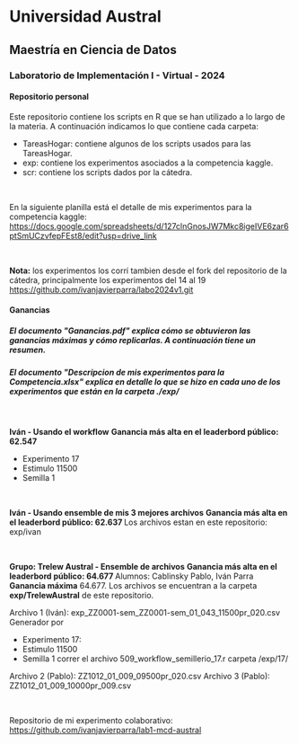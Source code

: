 # Universidad Austral
## Maestría en Ciencia de Datos
### Laboratorio de Implementación I - Virtual - 2024

#### Repositorio personal


Este repositorio contiene los scripts en R que se han utilizado a lo largo de la materia.
A continuación indicamos lo que contiene cada carpeta:
- TareasHogar: contiene algunos de los scripts usados para las TareasHogar.
- exp: contiene los experimentos asociados a la competencia kaggle. 
- scr: contiene los scripts dados por la cátedra.




<br>

En la siguiente planilla está el detalle de mis experimentos para la competencia kaggle: <br>
https://docs.google.com/spreadsheets/d/127clnGnosJW7Mkc8igeIVE6zar6ptSmUCzvfepFEst8/edit?usp=drive_link

<br>

<b>Nota:</b> los experimentos los corrí tambien desde el fork del repositorio de la cátedra, principalmente los experimentos del 14 al 19<br>
https://github.com/ivanjavierparra/labo2024v1.git
<br>

#### Ganancias
#####  El documento "Ganancias.pdf" explica cómo se obtuvieron las ganancias máximas y cómo replicarlas. A continuación tiene un resumen.

##### El documento "Descripcion de mis experimentos para la Competencia.xlsx" explica en detalle lo que se hizo en cada uno de los experimentos que están en la carpeta ./exp/

<br>

<b>Iván - Usando el workflow</b>
<b>Ganancia más alta en el leaderbord público: 62.547 </b>
- Experimento 17
- Estimulo 11500
- Semilla 1
<br>


<b>Iván - Usando ensemble de mis 3 mejores archivos</b>
<b>Ganancia más alta en el leaderbord público: 62.637 </b>
Los archivos estan en este repositorio: exp/ivan

<br>


<b> Grupo: Trelew Austral - Ensemble de archivos</b>
<b> Ganancia más alta en el leaderbord público: 64.677 </b>
Alumnos: Cablinsky Pablo, Iván Parra <br>
<b>Ganancia máxima</b> 64.677. 
Los archivos se encuentran a la carpeta <b>exp/TrelewAustral</b> de este repositorio. 

Archivo 1 (Iván): exp_ZZ0001-sem_ZZ0001-sem_01_043_11500pr_020.csv 
Generador por
- Experimento 17: 
- Estimulo 11500
- Semilla 1
correr el archivo 509_workflow_semillerio_17.r carpeta /exp/17/



Archivo 2 (Pablo): ZZ1012_01_009_09500pr_020.csv
Archivo 3 (Pablo): ZZ1012_01_009_10000pr_009.csv


<br>

Repositorio de mi experimento colaborativo: <br>
https://github.com/ivanjavierparra/lab1-mcd-austral




